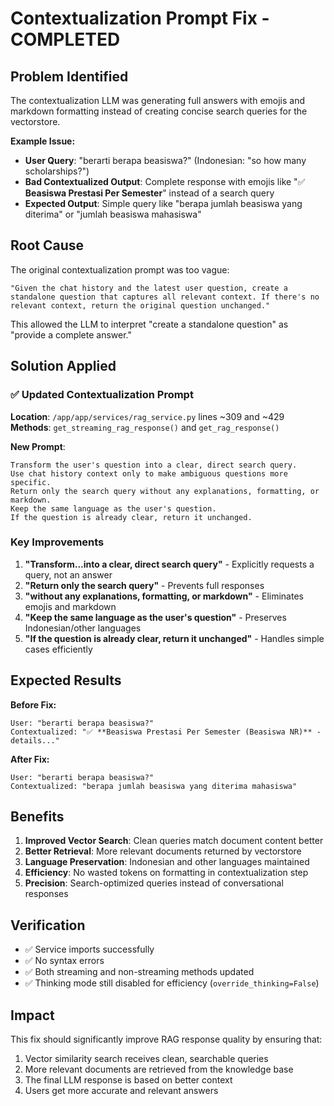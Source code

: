 # Contextualization Prompt Fix - COMPLETED

## Problem Identified

The contextualization LLM was generating full answers with emojis and markdown formatting instead of creating concise search queries for the vectorstore. 

**Example Issue:**
- **User Query**: "berarti berapa beasiswa?" (Indonesian: "so how many scholarships?")
- **Bad Contextualized Output**: Complete response with emojis like "✅ **Beasiswa Prestasi Per Semester**" instead of a search query
- **Expected Output**: Simple query like "berapa jumlah beasiswa yang diterima" or "jumlah beasiswa mahasiswa"

## Root Cause

The original contextualization prompt was too vague:
```
"Given the chat history and the latest user question, create a standalone question that captures all relevant context. If there's no relevant context, return the original question unchanged."
```

This allowed the LLM to interpret "create a standalone question" as "provide a complete answer."

## Solution Applied

### ✅ Updated Contextualization Prompt

**Location**: `/app/app/services/rag_service.py` lines ~309 and ~429  
**Methods**: `get_streaming_rag_response()` and `get_rag_response()`

**New Prompt**:
```
Transform the user's question into a clear, direct search query. 
Use chat history context only to make ambiguous questions more specific. 
Return only the search query without any explanations, formatting, or markdown. 
Keep the same language as the user's question. 
If the question is already clear, return it unchanged.
```

### Key Improvements

1. **"Transform...into a clear, direct search query"** - Explicitly requests a query, not an answer
2. **"Return only the search query"** - Prevents full responses 
3. **"without any explanations, formatting, or markdown"** - Eliminates emojis and markdown
4. **"Keep the same language as the user's question"** - Preserves Indonesian/other languages
5. **"If the question is already clear, return it unchanged"** - Handles simple cases efficiently

## Expected Results

**Before Fix:**
```
User: "berarti berapa beasiswa?"
Contextualized: "✅ **Beasiswa Prestasi Per Semester (Beasiswa NR)** - details..."
```

**After Fix:**
```
User: "berarti berapa beasiswa?"  
Contextualized: "berapa jumlah beasiswa yang diterima mahasiswa"
```

## Benefits

1. **Improved Vector Search**: Clean queries match document content better
2. **Better Retrieval**: More relevant documents returned by vectorstore
3. **Language Preservation**: Indonesian and other languages maintained
4. **Efficiency**: No wasted tokens on formatting in contextualization step
5. **Precision**: Search-optimized queries instead of conversational responses

## Verification

- ✅ Service imports successfully
- ✅ No syntax errors
- ✅ Both streaming and non-streaming methods updated
- ✅ Thinking mode still disabled for efficiency (`override_thinking=False`)

## Impact

This fix should significantly improve RAG response quality by ensuring that:
1. Vector similarity search receives clean, searchable queries
2. More relevant documents are retrieved from the knowledge base
3. The final LLM response is based on better context
4. Users get more accurate and relevant answers
